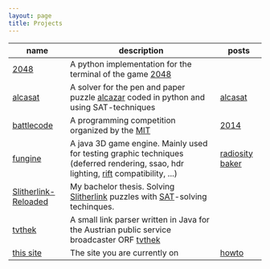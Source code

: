 ```yaml
---
layout: page
title: Projects
---
```


| name   |      description       | posts |
|----------|-------------|-----|
| [2048](https://github.com/david-westreicher/2048) | A python implementation for the terminal of the game [2048](http://en.wikipedia.org/wiki/2048_%28video_game%29) |
| [alcasat](https://github.com/david-westreicher/alcazar) | A solver for the pen and paper puzzle [alcazar](http://www.theincrediblecompany.com/alcazar-1/) coded in python and using SAT-techniques  | [alcasat](../2014/11/06/alcasat/) |
| [battlecode](http://www.battlecode.org)| A programming competition organized by the [MIT](http://mit.edu)| [2014](../2014/06/05/battlecode2014/)|
| [fungine](https://github.com/david-westreicher/fungine) |    A java 3D game engine. Mainly used for testing graphic techniques (deferred rendering, ssao, hdr lighting, [rift](http://www.oculusvr.com/) compatibility, ...)    |[radiosity baker](../2014/05/31/radiosity/) |
| [Slitherlink-Reloaded](../static/papers/ba-thesis.pdf) | My bachelor thesis. Solving [Slitherlink](http://en.wikipedia.org/wiki/Slitherlink) puzzles with [SAT](http://en.wikipedia.org/wiki/Boolean_satisfiability_problem)-solving techinques. |
| [tvthek](https://github.com/david-westreicher/tvthek) | A small link parser written in Java for the Austrian public service broadcaster ORF [tvthek](http://tvthek.orf.at/)|
| [this site](https://david-westreicher.github.io) | The site you are currently on |[howto](../2014/05/25/hi/) |
